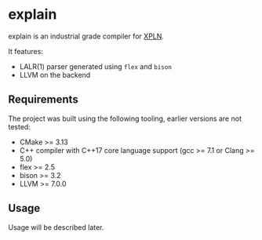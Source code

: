 # explain

explain is an industrial grade compiler for [XPLN].

[XPLN]: https://github.com/bozsahin/ceng444/blob/master/project-material/xpl-specs-fall2018.pdf

It features:

* LALR(1) parser generated using `flex` and `bison`
* LLVM on the backend

## Requirements

The project was built using the following tooling, earlier versions are not tested:

* CMake >= 3.13
* C++ compiler with C++17 core language support (gcc >= 7.1 or Clang >= 5.0)
* flex >= 2.5
* bison >= 3.2
* LLVM >= 7.0.0

## Usage

Usage will be described later.
